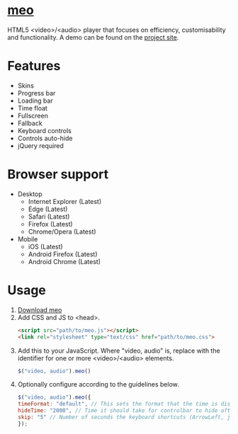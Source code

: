 # [meo](https://haiderzia2002.github.io/meo/)
HTML5 &lt;video>/&lt;audio> player that focuses on efficiency, customisability and functionality. A demo can be found on the [project site](https://haiderzia2002.github.io/meo/).

# Features
* Skins
* Progress bar
* Loading bar
* Time float
* Fullscreen
* Fallback
* Keyboard controls
* Controls auto-hide
* jQuery required

# Browser support
* Desktop
  * Internet Explorer (Latest)
  * Edge (Latest)
  * Safari (Latest)
  * Firefox (Latest)
  * Chrome/Opera (Latest)
* Mobile
  * iOS (Latest)
  * Android Firefox (Latest)
  * Android Chrome (Latest)

# Usage
1. [Download meo](https://github.com/haiderzia2002/meo/releases)
1. Add CSS and JS to &lt;head>.
    ```html
    <script src="path/to/meo.js"></script>
    <link rel="stylesheet" type="text/css" href="path/to/meo.css">
    ```
1. Add this to your JavaScript. Where "video, audio" is, replace with the identifier for one or more &lt;video>/&lt;audio> elements.
    ```javascript
    $("video, audio").meo()
    ```
1. Optionally configure according to the guidelines below.
    ```javascript
    $("video, audio").meo({
    timeFormat: "default", // This sets the format that the time is displayed in. Choose "hhmmss", "mmss" or "default"
    hideTime: "2000", // Time it should take for controlbar to hide after mouse inactivity in milliseconds
    skip: "5" // Number of seconds the keyboard shortcuts (ArrowLeft, j, l and ArrowRight) should move
    });
    ```
